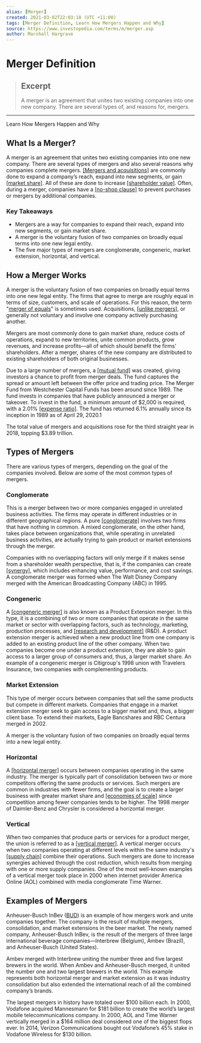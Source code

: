 ```yaml
---
alias: [Merger]
created: 2021-03-02T22:03:18 (UTC +11:00)
tags: [Merger Definition, Learn How Mergers Happen and Why]
source: https://www.investopedia.com/terms/m/merger.asp
author: Marshall Hargrave
---
```


# Merger Definition

> ## Excerpt
> A merger is an agreement that unites two existing companies into one new company. There are several types of, and reasons for, mergers.

---

Learn How Mergers Happen and Why
## What Is a Merger?

A merger is an agreement that unites two existing companies into one new company. There are several types of mergers and also several reasons why companies complete mergers. [[Mergers and acquisitions]](https://www.investopedia.com/terms/m/mergersandacquisitions.asp) are commonly done to expand a company’s reach, expand into new segments, or gain [[market share]](https://www.investopedia.com/terms/m/marketshare.asp). All of these are done to increase [[shareholder value]](https://www.investopedia.com/terms/s/shareholder-value.asp). Often, during a merger, companies have a [[no-shop clause]](https://www.investopedia.com/terms/n/no-shop-clause.asp) to prevent purchases or mergers by additional companies.

### Key Takeaways

-   Mergers are a way for companies to expand their reach, expand into new segments, or gain market share.
-   A merger is the voluntary fusion of two companies on broadly equal terms into one new legal entity.
-   The five major types of mergers are conglomerate, congeneric, market extension, horizontal, and vertical.

## How a Merger Works

A merger is the voluntary fusion of two companies on broadly equal terms into one new legal entity. The firms that agree to merge are roughly equal in terms of size, customers, and scale of operations. For this reason, the term "[merger of equals](https://www.investopedia.com/terms/m/merger_of_equals.asp)" is sometimes used. Acquisitions, [[unlike mergers]](https://www.investopedia.com/ask/answers/021815/what-difference-between-merger-and-acquisition.asp), or generally not voluntary and involve one company actively purchasing another.

Mergers are most commonly done to gain market share, reduce costs of operations, expand to new territories, unite common products, grow revenues, and increase profits—all of which should benefit the firms' shareholders. After a merger, shares of the new company are distributed to existing shareholders of both original businesses.

Due to a large number of mergers, a [[mutual fund]](https://www.investopedia.com/terms/m/mutualfund.asp) was created, giving investors a chance to profit from merger deals. The fund captures the spread or amount left between the offer price and trading price. The Merger Fund from Westchester Capital Funds has been around since 1989. The fund invests in companies that have publicly announced a merger or takeover. To invest in the fund, a minimum amount of $2,000 is required, with a 2.01% [[expense ratio]](https://www.investopedia.com/terms/e/expenseratio.asp). The fund has returned 6.1% annually since its inception in 1989 as of April 29, 2020.1

The total value of mergers and acquisitions rose for the third straight year in 2018, topping $3.89 trillion.

## Types of Mergers

There are various types of mergers, depending on the goal of the companies involved. Below are some of the most common types of mergers.

### Conglomerate

This is a merger between two or more companies engaged in unrelated business activities. The firms may operate in different industries or in different geographical regions. A pure [[conglomerate]](https://www.investopedia.com/terms/c/conglomerate.asp) involves two firms that have nothing in common. A mixed conglomerate, on the other hand, takes place between organizations that, while operating in unrelated business activities, are actually trying to gain product or market extensions through the merger.

Companies with no overlapping factors will only merge if it makes sense from a shareholder wealth perspective, that is, if the companies can create [[synergy]](https://www.investopedia.com/terms/s/synergy.asp), which includes enhancing value, performance, and cost savings. A conglomerate merger was formed when The Walt Disney Company merged with the American Broadcasting Company (ABC) in 1995.

### Congeneric

A [[congeneric merger]](https://www.investopedia.com/terms/c/congeneric-merger.asp) is also known as a Product Extension merger. In this type, it is a combining of two or more companies that operate in the same market or sector with overlapping factors, such as technology, marketing, production processes, and [[research and development]](https://www.investopedia.com/terms/r/randd.asp) (R&D). A product extension merger is achieved when a new product line from one company is added to an existing product line of the other company. When two companies become one under a product extension, they are able to gain access to a larger group of consumers and, thus, a larger market share. An example of a congeneric merger is Citigroup's 1998 union with Travelers Insurance, two companies with complementing products.

### Market Extension

This type of merger occurs between companies that sell the same products but compete in different markets. Companies that engage in a market extension merger seek to gain access to a bigger market and, thus, a bigger client base. To extend their markets, Eagle Bancshares and RBC Centura merged in 2002.

A merger is the voluntary fusion of two companies on broadly equal terms into a new legal entity.

### Horizontal

A [[horizontal merger]](https://www.investopedia.com/terms/h/horizontalmerger.asp) occurs between companies operating in the same industry. The merger is typically part of consolidation between two or more competitors offering the same products or services. Such mergers are common in industries with fewer firms, and the goal is to create a larger business with greater market share and [[economies of scale]](https://www.investopedia.com/terms/e/economiesofscale.asp) since competition among fewer companies tends to be higher. The 1998 merger of Daimler-Benz and Chrysler is considered a horizontal merger.

### Vertical

When two companies that produce parts or services for a product merger, the union is referred to as a [[vertical merger]](https://www.investopedia.com/terms/v/verticalmerger.asp). A vertical merger occurs when two companies operating at different levels within the same industry's [[supply chain]](https://www.investopedia.com/terms/s/supplychain.asp) combine their operations. Such mergers are done to increase synergies achieved through the cost reduction, which results from merging with one or more supply companies. One of the most well-known examples of a vertical merger took place in 2000 when internet provider America Online (AOL) combined with media conglomerate Time Warner.

## Examples of Mergers

Anheuser-Busch InBev ([BUD](https://www.investopedia.com/markets/quote?tvwidgetsymbol=bud)) is an example of how mergers work and unite companies together. The company is the result of multiple mergers, consolidation, and market extensions in the beer market. The newly named company, Anheuser-Busch InBev, is the result of the mergers of three large international beverage companies—Interbrew (Belgium), Ambev (Brazil), and Anheuser-Busch (United States).

Ambev merged with Interbrew uniting the number three and five largest brewers in the world. When Ambev and Anheuser-Busch merged, it united the number one and two largest brewers in the world. This example represents both horizontal merger and market extension as it was industry consolidation but also extended the international reach of all the combined company’s brands.

The largest mergers in history have totaled over $100 billion each. In 2000, Vodafone acquired Mannesmann for $181 billion to create the world’s largest mobile telecommunications company. In 2000, AOL and Time Warner vertically merged in a $164 million deal considered one of the biggest flops ever. In 2014, Verizon Communications bought out Vodafone’s 45% stake in Vodafone Wireless for $130 billion.

